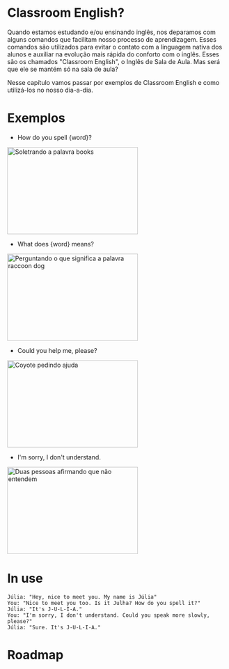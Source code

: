 # Classroom English?

Quando estamos estudando e/ou ensinando inglês, nos deparamos com alguns comandos que facilitam nosso processo de aprendizagem. Esses comandos são utilizados para evitar o contato com a linguagem nativa dos alunos e auxiliar na evolução mais rápida do conforto com o inglês. Esses são os chamados "Classroom English", o Inglês de Sala de Aula. Mas será que ele se mantém só na sala de aula?

Nesse capítulo vamos passar por exemplos de Classroom English e como utilizá-los no nosso dia-a-dia. 

# Exemplos

- How do you spell {word}?

<img src="https://static.vecteezy.com/system/resources/previews/000/699/779/non_2x/spelling-word-scramble-vector.jpg" alt="Soletrando a palavra books" width="300" height="200">
        
 - What does {word} means?

<img src="https://previews.123rf.com/images/artursz/artursz1809/artursz180917854/108645772-writing-note-showing-what-does-it-mean-question-business-photo-showcasing-give-me-the-meaning-of-som.jpg" alt="Perguntando o que significa a palavra raccoon dog" width="300" height="200">

- Could you help me, please?

<img src="https://encrypted-tbn0.gstatic.com/images?q=tbn%3AANd9GcRTfbC8wiCspt4B5eJ1RoklOXesWk9rVGUR8w&usqp=CAU" alt="Coyote pedindo ajuda" width="300" height="200">

- I'm sorry, I don't understand.

<img src="https://media1.tenor.com/images/838380c93482db5666c903494b1f3229/tenor.gif?itemid=3528796" alt="Duas pessoas afirmando que não entendem" width="300" height="200">
    
# In use


    Júlia: "Hey, nice to meet you. My name is Júlia"
    You: "Nice to meet you too. Is it Julha? How do you spell it?"
    Júlia: "It's J-U-L-I-A."
    You: "I'm sorry, I don't understand. Could you speak more slowly, please?"
    Júlia: "Sure. It's J-U-L-I-A."

# Roadmap
